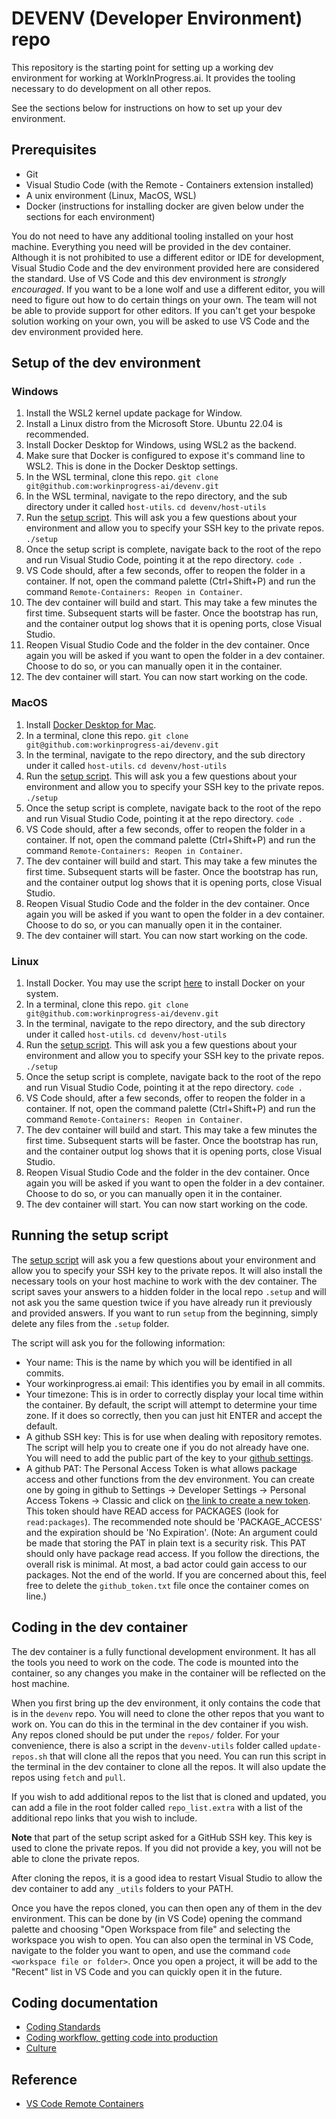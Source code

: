 # DEVENV (Developer Environment) repo

This repository is the starting point for setting up a working dev environment for working at WorkInProgress.ai.  It provides the tooling necessary to do development on all other repos.  

See the sections below for instructions on how to set up your dev environment.

## Prerequisites

- Git
- Visual Studio Code (with the Remote - Containers extension installed)
- A unix environment (Linux, MacOS, WSL)
- Docker (instructions for installing docker are given below under the sections for each environment)

You do not need to have any additional tooling installed on your host machine.  Everything you need will be provided in the dev container.  Although it is not prohibited to use a different editor or IDE for development, Visual Studio Code and the dev environment provided here are considered the standard.  Use of VS Code and this dev environment is _strongly encouraged_.  If you want to be a lone wolf and use a different editor, you will need to figure out how to do certain things on your own.  The team will not be able to provide support for other editors.  If you can't get your bespoke solution working on your own, you will be asked to use VS Code and the dev environment provided here.

## Setup of the dev environment

### Windows

1. Install the WSL2 kernel update package for Window.  
2. Install a Linux distro from the Microsoft Store.  Ubuntu 22.04 is recommended.
3. Install Docker Desktop for Windows, using WSL2 as the backend.
4. Make sure that Docker is configured to expose it's command line to WSL2.  This is done in the Docker Desktop settings.
5. In the WSL terminal, clone this repo.
   `git clone git@github.com:workinprogress-ai/devenv.git`  
6. In the WSL terminal, navigate to the repo directory, and the sub directory under it called `host-utils`.
   `cd devenv/host-utils`
7. Run the [setup script](#running-the-setup-script).  This will ask you a few questions about your environment and allow you to specify your SSH key to the private repos.
   `./setup`
8. Once the setup script is complete, navigate back to the root of the repo and run Visual Studio Code, pointing it at the repo directory.
   `code .`
9. VS Code should, after a few seconds, offer to reopen the folder in a container.  If not, open the command palette (Ctrl+Shift+P) and run the command `Remote-Containers: Reopen in Container`.
10. The dev container will build and start.  This may take a few minutes the first time.  Subsequent starts will be faster.  Once the bootstrap has run, and the container output log shows that it is opening ports, close Visual Studio. 
11. Reopen Visual Studio Code and the folder in the dev container.  Once again you will be asked if you want to open the folder in a dev container.   Choose to do so, or you can manually open it in the container.  
12. The dev container will start.  You can now start working on the code.

### MacOS

1. Install [Docker Desktop for Mac](https://docs.docker.com/desktop/install/mac-install/).
2. In a terminal, clone this repo.
   `git clone git@github.com:workinprogress-ai/devenv.git`  
3. In the terminal, navigate to the repo directory, and the sub directory under it called `host-utils`.
   `cd devenv/host-utils`
4. Run the [setup script](#running-the-setup-script).  This will ask you a few questions about your environment and allow you to specify your SSH key to the private repos.
   `./setup`
5. Once the setup script is complete, navigate back to the root of the repo and run Visual Studio Code, pointing it at the repo directory.
   `code .`
6. VS Code should, after a few seconds, offer to reopen the folder in a container.  If not, open the command palette (Ctrl+Shift+P) and run the command `Remote-Containers: Reopen in Container`.
7. The dev container will build and start.  This may take a few minutes the first time.  Subsequent starts will be faster.  Once the bootstrap has run, and the container output log shows that it is opening ports, close Visual Studio. 
8. Reopen Visual Studio Code and the folder in the dev container.  Once again you will be asked if you want to open the folder in a dev container.   Choose to do so, or you can manually open it in the container.  
9. The dev container will start.  You can now start working on the code.

### Linux

1. Install Docker.  You may use the script [here](https://get.docker.com) to install Docker on your system.
2. In a terminal, clone this repo.
   `git clone git@github.com:workinprogress-ai/devenv.git`  
3. In the terminal, navigate to the repo directory, and the sub directory under it called `host-utils`.
   `cd devenv/host-utils`
4. Run the [setup script](#running-the-setup-script).  This will ask you a few questions about your environment and allow you to specify your SSH key to the private repos.
   `./setup`
5. Once the setup script is complete, navigate back to the root of the repo and run Visual Studio Code, pointing it at the repo directory.
   `code .`
6. VS Code should, after a few seconds, offer to reopen the folder in a container.  If not, open the command palette (Ctrl+Shift+P) and run the command `Remote-Containers: Reopen in Container`.
7. The dev container will build and start.  This may take a few minutes the first time.  Subsequent starts will be faster.  Once the bootstrap has run, and the container output log shows that it is opening ports, close Visual Studio. 
8. Reopen Visual Studio Code and the folder in the dev container.  Once again you will be asked if you want to open the folder in a dev container.   Choose to do so, or you can manually open it in the container.  
9. The dev container will start.  You can now start working on the code.

## Running the setup script

The [setup script](./host-utils/setup) will ask you a few questions about your environment and allow you to specify your SSH key to the private repos.  It will also install the necessary tools on your host machine to work with the dev container.  The script saves your answers to a hidden folder in the local repo `.setup` and will not ask you the same question twice if you have already run it previously and provided answers.  If you want to run `setup` from the beginning, simply delete any files from the `.setup` folder.  

The script will ask you for the following information:

* Your name:  This is the name by which you will be identified in all commits.  
* Your workinprogress.ai email:  This identifies you by email in all commits. 
* Your timezone:  This is in order to correctly display your local time within the container.  By default, the script will attempt to determine your time zone.  If it does so correctly, then you can just hit ENTER and accept the default. 
* A github SSH key:  This is for use when dealing with repository remotes.  The script will help you to create one if you do not already have one.  You will need to add the public part of the key to your [github settings](https://github.com/settings/keys). 
* A github PAT:  The Personal Access Token is what allows package access and other functions from the dev environment. You can create one by going in github to Settings -> Developer Settings -> Personal Access Tokens -> Classic and click on [the link to create a new token](https://github.com/settings/tokens/new).  This token should have READ access for PACKAGES (look for `read:packages`).  The recommended note should be 'PACKAGE_ACCESS' and the expiration should be 'No Expiration'.  (Note:  An argument could be made that storing the PAT in plain text is a security risk.  This PAT should only have package read access.  If you follow the directions, the overall risk is minimal.  At most, a bad actor could gain access to our packages.  Not the end of the world.  If you are concerned about this, feel free to delete the `github_token.txt` file once the container comes on line.)

## Coding in the dev container

The dev container is a fully functional development environment.  It has all the tools you need to work on the code.  The code is mounted into the container, so any changes you make in the container will be reflected on the host machine.  

When you first bring up the dev environment, it only contains the code that is in the `devenv` repo.  You will need to clone the other repos that you want to work on.  You can do this in the terminal in the dev container if you wish.  Any repos cloned should be put under the `repos/` folder.  For your convenience, there is also a script in the `devenv-utils` folder called `update-repos.sh` that will clone all the repos that you need.  You can run this script in the terminal in the dev container to clone all the repos.  It will also update the repos using `fetch` and `pull`.

If you wish to add additional repos to the list that is cloned and updated, you can add a file in the root folder called `repo_list.extra` with a list of the additional repo links that you wish to include. 

**Note** that part of the setup script asked for a GitHub SSH key.  This key is used to clone the private repos.  If you did not provide a key, you will not be able to clone the private repos. 

After cloning the repos, it is a good idea to restart Visual Studio to allow the dev container to add any `_utils` folders to your PATH.

Once you have the repos cloned, you can then open any of them in the dev environment.  This can be done by (in VS Code) opening the command palette and choosing "Open Workspace from file" and selecting the workspace you wish to open.  You can also open the terminal in VS Code, navigate to the folder you want to open, and use the command `code <workspace file or folder>`.  Once you open a project, it will be add to the "Recent" list in VS Code and you can quickly open it in the future. 

## Coding documentation

* [Coding Standards](docs/coding-standards.md)
* [Coding workflow, getting code into production](docs/coding-workflow.md)
* [Culture](docs/culture.md)

## Reference

* [VS Code Remote Containers](https://code.visualstudio.com/docs/remote/containers)
